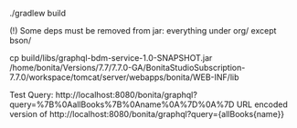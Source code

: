 
./gradlew build

(!) Some deps must be removed from jar:
everything under org/ except bson/

cp build/libs/graphql-bdm-service-1.0-SNAPSHOT.jar /home/bonita/Versions/7.7/7.7.0-GA/BonitaStudioSubscription-7.7.0/workspace/tomcat/server/webapps/bonita/WEB-INF/lib

Test Query:
http://localhost:8080/bonita/graphql?query=%7B%0AallBooks%7B%0Aname%0A%7D%0A%7D
URL encoded version of http://localhost:8080/bonita/graphql?query={allBooks{name}}
